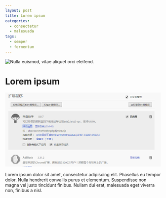 ```yaml
---
layout: post
title: Lorem ipsum
categories: 
  - consectetur
  - malesuada
tags:
  - semper
  - fermentum
---
```


![Nulla euismod, vitae aliquet orci eleifend.]($appres/images/night.jpg)

# Lorem ipsum

![image_1753](image_1753.png)

Lorem ipsum dolor sit amet, consectetur adipiscing elit. Phasellus eu tempor dolor. Nulla hendrerit convallis purus et elementum. Suspendisse non magna vel justo tincidunt finibus. Nullam dui erat, malesuada eget viverra non, finibus a nisl.